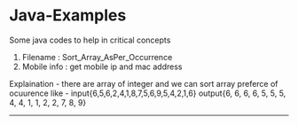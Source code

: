 # Java-Examples
Some java codes to help in critical concepts


1. Filename : Sort_Array_AsPer_Occurrence
2. Mobile info : get mobile ip and mac address

Explaination - there are array of integer and we can sort array preferce of ocuurence
like - input{6,5,6,2,4,1,8,7,5,6,9,5,4,2,1,6}
       output{6, 6, 6, 6, 5, 5, 5, 4, 4, 1, 1, 2, 2, 7, 8, 9}
       
----------------------------------------------------------------------------------
  
